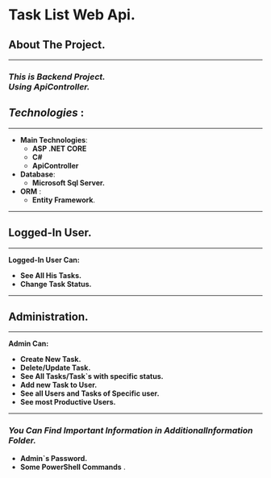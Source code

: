 # Task List Web Api.

## About The Project.

---

### _This is Backend Project.<br>Using ApiController._

## _Technologies_ :

---

- **Main Technologies**:
  - **ASP .NET CORE**
  - **C#**
  - **ApiController**
- **Database**:
  - **Microsoft Sql Server.**
- **ORM** :
  - **Entity Framework**.

---

## Logged-In User.

---

**Logged-In User Can:**

- **See All His Tasks.**
- **Change Task Status.**

---

## Administration.

---

**Admin Can:**

- **Create New Task.**
- **Delete/Update Task.**
- **See All Tasks/Task`s with specific status.**
- **Add new Task to User.**
- **See all Users and Tasks of Specific user.**
- **See most Productive Users.**

---

### _You Can Find Important Information in AdditionalInformation Folder._

- **Admin`s Password.**
- **Some PowerShell Commands** .
